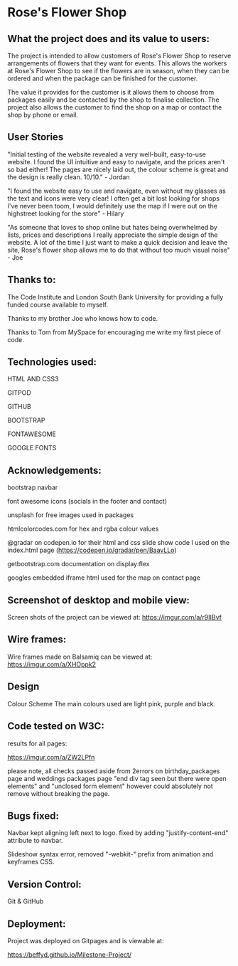 # Rose's Flower Shop


## What the project does and its value to users:

The project is intended to allow customers of Rose's Flower Shop to reserve arrangements of flowers that they want for events. This allows the workers at Rose's Flower Shop to see if the flowers are in season, when they can be ordered and when the package can be finished for the customer. 

The value it provides for the customer is it allows them to choose from packages easily and be contacted by the shop to finalise collection. The project also allows the customer to find the shop on a map or contact the shop by phone or email. 

## User Stories

"Initial testing of the website revealed a very well-built, easy-to-use website. I found the UI intuitive and easy to navigate, and the prices aren't so bad either! The pages are nicely laid out, the colour scheme is great and the design is really clean. 10/10." - Jordan 

"I found the website easy to use and navigate, even without my glasses as the text and icons were very clear! I often get a bit lost looking for shops I've never been toom, I would definitely use the map if I were out on the highstreet looking for the store" - Hilary

"As someone that loves to shop online but hates being overwhelmed by lists, prices and descriptions I really appreciate the simple design of the website. A lot of the time I just want to make a quick decision and leave the site, Rose's flower shop allows me to do that without too much visual noise" - Joe


## Thanks to:
The Code Institute and London South Bank University for providing a fully funded course available to myself. 

Thanks to my brother Joe who knows how to code.

Thanks to Tom from MySpace for encouraging me write my first piece of code.


## Technologies used:

HTML AND CSS3

GITPOD

GITHUB

BOOTSTRAP 

FONTAWESOME 

GOOGLE FONTS 


## Acknowledgements:

bootstrap navbar

font awesome icons (socials in the footer and contact)

unsplash for free images used in packages

htmlcolorcodes.com for hex and rgba colour values

@gradar on codepen.io for their html and css slide show code I used on the index.html page (https://codepen.io/gradar/pen/BaavLLo)

getbootstrap.com documentation on display:flex 

googles embedded iframe html used for the map on contact page



## Screenshot of desktop and mobile view:

Screen shots of the project can be viewed at: https://imgur.com/a/r9IIBvf
 

## Wire frames:

Wire frames made on Balsamiq can be viewed at: https://imgur.com/a/XHOppk2 

## Design
Colour Scheme
The main colours used are light pink, purple and black.

## Code tested on W3C:

results for all pages:

https://imgur.com/a/ZW2LPfn

please note, all checks passed aside from  2errors on birthday_packages page and weddings packages page "end div tag seen but there were open elements" and "unclosed form element" however could absolutely not remove without breaking the page.


## Bugs fixed:

Navbar kept aligning left next to logo. fixed by adding "justify-content-end" attribute to navbar.

Slideshow syntax error, removed "-webkit-" prefix from animation and keyframes CSS.

## Version Control: 
Git & GitHub 

## Deployment:

Project was deployed on Gitpages and is viewable at: 

https://beffyd.github.io/Milestone-Project/




